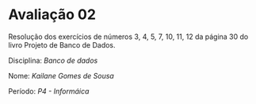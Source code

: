 # Avaliação 02
Resolução dos exercícios de números 3, 4, 5, 7, 10, 11, 12 da página 30 do livro Projeto de Banco de Dados.

Disciplina: *Banco de dados*

Nome: *Kailane Gomes de Sousa*

Período: *P4 - Informáica*


